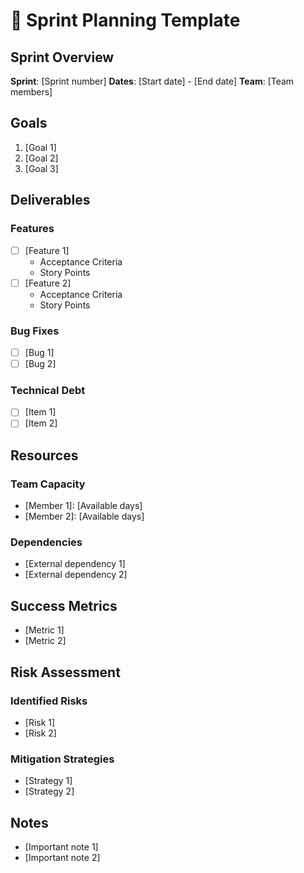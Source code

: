 # 📅 Sprint Planning Template

## Sprint Overview

**Sprint**: [Sprint number]
**Dates**: [Start date] - [End date]
**Team**: [Team members]

## Goals

1. [Goal 1]
2. [Goal 2]
3. [Goal 3]

## Deliverables

### Features

- [ ] [Feature 1]
  - Acceptance Criteria
  - Story Points
- [ ] [Feature 2]
  - Acceptance Criteria
  - Story Points

### Bug Fixes

- [ ] [Bug 1]
- [ ] [Bug 2]

### Technical Debt

- [ ] [Item 1]
- [ ] [Item 2]

## Resources

### Team Capacity

- [Member 1]: [Available days]
- [Member 2]: [Available days]

### Dependencies

- [External dependency 1]
- [External dependency 2]

## Success Metrics

- [Metric 1]
- [Metric 2]

## Risk Assessment

### Identified Risks

- [Risk 1]
- [Risk 2]

### Mitigation Strategies

- [Strategy 1]
- [Strategy 2]

## Notes

- [Important note 1]
- [Important note 2]

